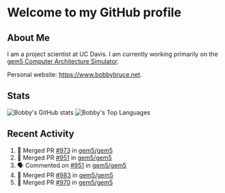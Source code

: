 # Welcome to my GitHub profile

## About Me

I am a project scientist at UC Davis. I am currently working primarily on the [gem5 Computer Architecture Simulator](https://github.com/gem5).

Personal website: <https://www.bobbybruce.net>.

## Stats

![Bobby's GitHub stats](https://github-readme-stats.vercel.app/api?username=bobbyrbruce&show_icons=true&theme=responsive&include_all_commits=true&count_private=true&show=reviews&disable_animations=true)
![Bobby's Top Languages ](https://github-readme-stats.vercel.app/api/top-langs/?username=bobbyrbruce&layout=compact&theme=responsive&count_private=true&langs_count=10&disable_animations=true)

## Recent Activity

<!--START_SECTION:activity-->
1. 🎉 Merged PR [#973](https://github.com/gem5/gem5/pull/973) in [gem5/gem5](https://github.com/gem5/gem5)
2. 🎉 Merged PR [#951](https://github.com/gem5/gem5/pull/951) in [gem5/gem5](https://github.com/gem5/gem5)
3. 🗣 Commented on [#951](https://github.com/gem5/gem5/pull/951#issuecomment-2037961745) in [gem5/gem5](https://github.com/gem5/gem5)
4. 🎉 Merged PR [#983](https://github.com/gem5/gem5/pull/983) in [gem5/gem5](https://github.com/gem5/gem5)
5. 🎉 Merged PR [#970](https://github.com/gem5/gem5/pull/970) in [gem5/gem5](https://github.com/gem5/gem5)
<!--END_SECTION:activity-->
